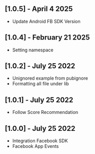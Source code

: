 ## [1.0.5] - April 4 2025
* Update Android FB SDK Version

## [1.0.4] - February 21 2025
* Setting namespace

## [1.0.2] - July 25 2022
* Unignored example from pubignore
* Formatting all file under lib

## [1.0.1] - July 25 2022
* Follow Score Recommendation

## [1.0.0] - July 25 2022
* Integration Facebook SDK
* Facebook App Events